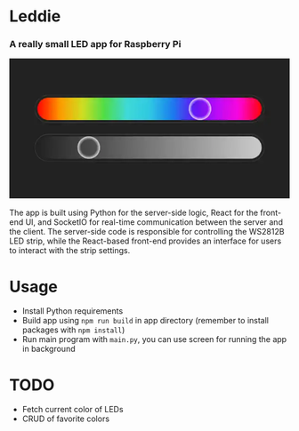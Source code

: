 # Leddie

### A really small LED app for Raspberry Pi

![sliders](assets/sliders.webp)

The app is built using Python for the server-side logic, React for the front-end UI, and SocketIO for real-time communication between the server and the client. The server-side code is responsible for controlling the WS2812B LED strip, while the React-based front-end provides an interface for users to interact with the strip settings.

# Usage

- Install Python requirements
- Build app using `npm run build` in app directory (remember to install packages with `npm install`)
- Run main program with `main.py`, you can use screen for running the app in background

# TODO

- Fetch current color of LEDs
- CRUD of favorite colors
